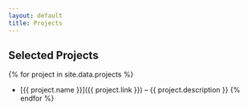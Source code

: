 ```yaml
---
layout: default
title: Projects
---
```


## Selected Projects

{% for project in site.data.projects %}
- [{{ project.name }}]({{ project.link }}) – {{ project.description }}
{% endfor %}
